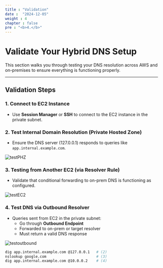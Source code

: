 ```yaml
---
title : "Validation"
date :  "2024-12-05"
weight : 4
chapter : false
pre : "<b>4.</b>"
---
```


# Validate Your Hybrid DNS Setup

This section walks you through testing your DNS resolution across AWS and on-premises to ensure everything is functioning properly.

---

## Validation Steps

### 1. Connect to EC2 Instance
- Use **Session Manager** or **SSH** to connect to the EC2 instance in the private subnet.

### 2. Test Internal Domain Resolution (Private Hosted Zone)
- Ensure the DNS server (127.0.0.1) responds to queries like `app.internal.example.com`.

![testPHZ](/images/setup/testPHZ.png)

### 3. Testing from Another EC2 (via Resolver Rule)
- Validate that conditional forwarding to on-prem DNS is functioning as configured.

![testEC2](/images/setup/testEC2.png)

### 4. Test DNS via Outbound Resolver
- Queries sent from EC2 in the private subnet:
  - Go through **Outbound Endpoint**
  - Forwarded to on-prem or target resolver
  - Must return a valid DNS response

![testoutbound](/images/setup/testoutbound.png)

```bash
dig app.internal.example.com @127.0.0.1   # (2)
nslookup google.com                       # (3)
dig app.internal.example.com @10.0.0.2    # (4)

